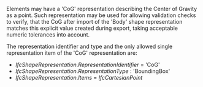 Elements may have a 'CoG' representation describing the Center of Gravity as a point. Such representation may be used for allowing validation checks to verify, that the CoG after import of the 'Body' shape representation matches this explicit value created during export, taking acceptable numeric tolerances into account.

The representation identifier and type and the only allowed single representation item of the 'CoG' representation are:

* _IfcShapeRepresentation_._RepresentationIdentifier_ = 'CoG'
* _IfcShapeRepresentation_._RepresentationType_ : 'BoundingBox'
* _IfcShapeRepresentation_._Items_ = _IfcCartesianPoint_
